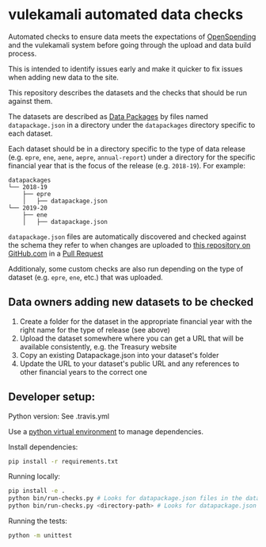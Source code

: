 vulekamali automated data checks
================================

Automated checks to ensure data meets the expectations of [OpenSpending](https://openspending.org) and the vulekamali system before going through the upload and data build process.

This is intended to identify issues early and make it quicker to fix issues when adding new data to the site.

This repository describes the datasets and the checks that should be run against them.

The datasets are described as [Data Packages](https://frictionlessdata.io/tooling/data-package-tools/) by files named `datapackage.json` in a directory under the `datapackages` directory specific to each dataset.

Each dataset should be in a directory specific to the type of data release (e.g. `epre`, `ene`, `aene`, `aepre`, `annual-report`) under a directory for the specific financial year that is the focus of the release (e.g. `2018-19`). For example:

```
datapackages
└── 2018-19
    ├── epre
    │   ├── datapackage.json
└── 2019-20
    ├── ene
    │   ├── datapackage.json
```

`datapackage.json` files are automatically discovered and checked against the schema they refer to when changes are uploaded to [this repository on GitHub.com](https://github.com/vulekamali/data-checks) in a [Pull Request](https://help.github.com/en/articles/about-pull-requests)

Additionaly, some custom checks are also run depending on the type of dataset (e.g. `epre`, `ene`, etc.) that was uploaded.


Data owners adding new datasets to be checked
---------------------------------------------

1. Create a folder for the dataset in the appropriate financial year with the right name for the type of release (see above)
2. Upload the dataset somewhere where you can get a URL that will be available consistently, e.g. the Treasury website
3. Copy an existing Datapackage.json into your dataset's folder
4. Update the URL to your dataset's public URL and any references to other financial years to the correct one


Developer setup:
----------------

Python version: See .travis.yml

Use a [python virtual environment](https://www.pythonforbeginners.com/basics/how-to-use-python-virtualenv/) to manage dependencies.

Install dependencies:

```bash
pip install -r requirements.txt
```

Running locally:

```bash
pip install -e .
python bin/run-checks.py # Looks for datapackage.json files in the datapackages directory
python bin/run-checks.py <directory-path> # Looks for datapackage.json files in directory-path
```

Running the tests:
```bash
python -m unittest
```
